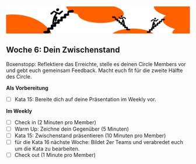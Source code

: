 ![bumper7](sketchnotes/bumper7.png)

## Woche 6: Dein Zwischenstand

Boxenstopp: Reflektiere das Erreichte, stelle es deinen Circle Members vor und gebt euch gemeinsam Feedback. Macht euch fit für die zweite Hälfte des Circle.

**Als Vorbereitung**

- [ ] Kata 15: Bereite dich auf deine Präsentation im Weekly vor. 

**Im Weekly**

- [ ] Check in (2 Minuten pro Member)
- [ ] Warm Up: Zeichne dein Gegenüber (5 Minuten)
- [ ] Kata 15: Zwischenstand präsentieren (10 Minuten pro Member)
- [ ] für die Kata 16 nächste Woche: Bildet 2er Teams und verabredet euch um die Kata zu bearbeiten.
- [ ] Check out (1 Minute pro Member)
